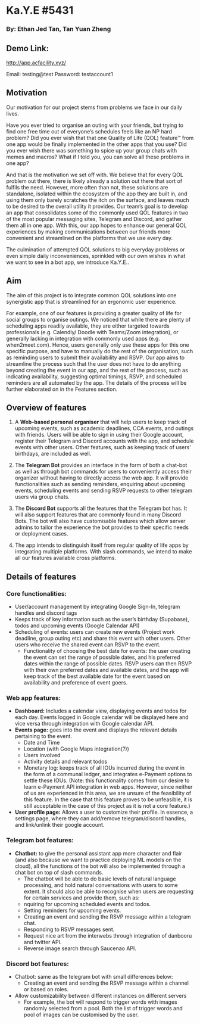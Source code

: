 # Ka.Y.E #5431

### By: Ethan Jed Tan, Tan Yuan Zheng 

## Demo Link:

http://app.acfacility.xyz/

Email: testing@test
Password: testaccount1

## Motivation

Our motivation for our project stems from problems we face in our daily lives.

Have you ever tried to organise an outing with your friends, but trying to find one free time out of everyone’s schedules feels like an NP hard problem? Did you ever wish that that one Quality of Life (QOL) feature™ from one app would be finally implemented in the other apps that you use? Did you ever wish there was something to spice up your group chats with memes and macros? What if I told you, you can solve all these problems in one app? 

And that is the motivation we set off with. We believe that for every QOL problem out there, there is likely already a solution out there that sort of fulfils the need. However, more often than not, these solutions are standalone, isolated within the ecosystem of the app they are built in, and using them only barely scratches the itch on the surface, and leaves much to be desired to the overall utility it provides. Our team’s goal is to develop an app that consolidates some of the commonly used QOL features in two of the most popular messaging sites, Telegram and Discord, and gather them all in one app. With this, our app hopes to enhance our general QOL experiences by making communications between our friends more convenient and streamlined on the platforms that we use every day.

The culmination of attempted QOL solutions to big everyday problems or even simple daily inconveniences, sprinkled with our own wishes in what we want to see in a bot app, we introduce Ka.Y.E.. 

## Aim 

The aim of this project is to integrate common QOL solutions into one synergistic app that is streamlined for an ergonomic user experience.

For example, one of our features is providing a greater quality of life for social groups to organise outings. We noticed that while there are plenty of scheduling apps readily available, they are either targeted towards professionals (e.g. Calendly/ Doodle with Teams/Zoom integration), or generally lacking in integration with commonly used apps (e.g. when2meet.com). Hence, users generally only use these apps for this one specific purpose, and have to manually do the rest of the organisation, such as reminding users to submit their availability and RSVP. Our app aims to streamline the process such that the user does not have to do anything beyond creating the event in our app, and the rest of the process, such as indicating availability, suggesting optimal timings, RSVP, and scheduled reminders are all automated by the app. The details of the process will be further elaborated on in the Features section.

## Overview of features

1. A **Web-based personal organiser** that will help users to keep track of upcoming events, such as academic deadlines, CCA events, and outings with friends. Users will be able to sign in using their Google account, register their Telegram and Discord accounts with the app, and schedule events with other users. Other features, such as keeping track of users' birthdays, are included as well.

2. The **Telegram Bot** provides an interface in the form of both a chat-bot as well as through bot commands for users to conveniently access their organizer without having to directly access the web app. It will provide functionalities such as sending reminders, enquiring about upcoming events, scheduling events and sending RSVP requests to other telegram users via group chats. 

3. The **Discord Bot** supports all the features that the Telegram bot has. It will also support features that are commonly found in many Discord Bots. The bot will also have customisable features which allow server admins to tailor the experience the bot provides to their specific needs or deployment cases.

4. The app intends to distinguish itself from regular quality of life apps by integrating multiple platforms. With slash commands, we intend to make all our features available cross platforms.

## Details of features

### Core functionalities:

- User/account management by integrating Google Sign-In, telegram handles and discord tags 
- Keeps track of key information such as the user’s birthday (Supabase), todos and upcoming events (Google Calendar API) 
- Scheduling of events: users can create new events (Project work deadline, group outing etc) and share this event with other users. Other users who receive the shared event can RSVP to the event. 
    - Functionality of choosing the best date for events: the user creating the event can set the range of possible dates, and his preferred dates within the range of possible dates. RSVP users can then RSVP with their own preferred dates and available dates, and the app will keep track of the best available date for the event based on availability and preference of event goers. 

### Web app features:
- **Dashboard:** Includes a calendar view, displaying events and todos for each day. Events logged in Google calendar will be displayed here and vice versa through integration with Google calendar API.
- **Events page:** goes into the event and displays the relevant details pertaining to the event.
    - Date and Time
    - Location (with Google Maps integration(?))
    - Users involved
    - Activity details and relevant todos
    - Monetary log: keeps track of all IOUs incurred during the event in the form of a communal ledger, and integrates e-Payment options to settle these IOUs. (Note: this functionality comes from our desire to learn e-Payment API integration in web apps. However, since neither of us are experienced in this area, we are unsure of the feasibility of this feature. In the case that this feature proves to be unfeasible, it is still acceptable in the case of this project as it is not a core feature.)
- **User profile page:** Allows a user to customize their profile. In essence, a settings page, where they can add/remove telegram/discord handles, and link/unlink their google account.

### Telegram bot features:
- **Chatbot:** to give the personal assistant app more character and flair (and also because we want to practice deploying ML models on the cloud), all the functions of the bot will also be implemented through a chat bot on top of slash commands.
    - The chatbot will be able to do basic levels of natural language processing, and hold natural conversations with users to some extent. It should also be able to recognise when users are requesting for certain services and provide them, such as: 
    - nquiring for upcoming scheduled events and todos.
    - Setting reminders for upcoming events.
    - Creating an event and sending the RSVP message within a telegram chat.
    - Responding to RSVP messages sent.
    - Request nice art from the interwebs through integration of danbooru and twitter API.
    - Reverse image search through Saucenao API.

### Discord bot features:
- Chatbot: same as the telegram bot with small differences below:
    - Creating an event and sending the RSVP message within a channel or based on roles.
- Allow customizability between different instances on different servers
    - For example, the bot will respond to trigger words with images randomly selected from a pool. Both the list of trigger words and pool of images can be customised by the user.
